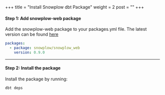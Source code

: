 +++
title = "Install Snowplow dbt Package"
weight = 2
post = ""
+++

#### **Step 1:** Add snowplow-web package
Add the snowplow-web package to your packages.yml file. The latest version can be found [here](https://hub.getdbt.com/snowplow/snowplow_web/latest/)

```yml
packages:
  - package: snowplow/snowplow_web
    version: 0.9.0
```

***

#### **Step 2:** Install the package
Install the package by running:

```cmd
dbt deps
```
